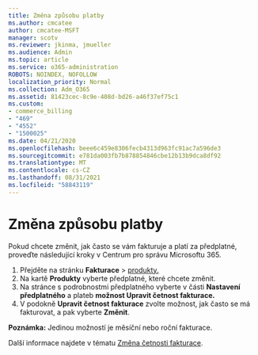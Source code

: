 ```yaml
---
title: Změna způsobu platby
ms.author: cmcatee
author: cmcatee-MSFT
manager: scotv
ms.reviewer: jkinma, jmueller
ms.audience: Admin
ms.topic: article
ms.service: o365-administration
ROBOTS: NOINDEX, NOFOLLOW
localization_priority: Normal
ms.collection: Adm_O365
ms.assetid: 81423cec-8c9e-408d-bd26-a46f37ef75c1
ms.custom:
- commerce_billing
- "469"
- "4552"
- "1500025"
ms.date: 04/21/2020
ms.openlocfilehash: beee6c459e8306fecb4313d963fc91ac7a596de3
ms.sourcegitcommit: e781da003fb7b878854846cbe12b13b9dca8df92
ms.translationtype: MT
ms.contentlocale: cs-CZ
ms.lasthandoff: 08/31/2021
ms.locfileid: "58843119"
---
```

# <a name="change-how-often-you-pay"></a>Změna způsobu platby

Pokud chcete změnit, jak často se vám fakturuje a platí za předplatné, proveďte následující kroky v Centrum pro správu Microsoftu 365.

1. Přejděte na stránku **Fakturace**  >  [produkty.](https://go.microsoft.com/fwlink/p/?linkid=842054)
2. Na kartě **Produkty** vyberte předplatné, které chcete změnit.
3. Na stránce s podrobnostmi předplatného vyberte v části **Nastavení předplatného** a plateb **možnost Upravit četnost fakturace.**
4. V podokně **Upravit četnost fakturace** zvolte možnost, jak často se má fakturovat, a pak vyberte **Změnit**.

**Poznámka:** Jedinou možností je měsíční nebo roční fakturace.

Další informace najdete v tématu [Změna četnosti fakturace](https://docs.microsoft.com/microsoft-365/commerce/billing-and-payments/change-payment-frequency).